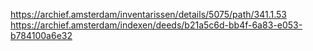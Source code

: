 https://archief.amsterdam/inventarissen/details/5075/path/341.1.53
https://archief.amsterdam/indexen/deeds/b21a5c6d-bb4f-6a83-e053-b784100a6e32

